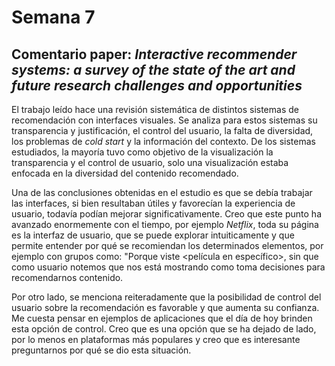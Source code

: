 # Semana 7
## Comentario paper: *Interactive recommender systems: a survey of the state of the art and future research challenges and opportunities*

El trabajo leído hace una revisión sistemática de distintos sistemas de recomendación con interfaces visuales. Se analiza para estos sistemas su transparencia y justificación, el control del usuario, la falta de diversidad, los problemas de *cold start* y la información del contexto. De los sistemas estudiados, la mayoría tuvo como objetivo de la visualización la transparencia y el control de usuario, solo una visualización estaba enfocada en la diversidad del contenido recomendado.

Una de las conclusiones obtenidas en el estudio es que se debía trabajar las interfaces, si bien resultaban útiles y favorecían la experiencia de usuario, todavía podían mejorar significativamente. Creo que este punto ha avanzado enormemente con el tiempo, por ejemplo *Netflix*, toda su página es la interfaz de usuario, que se puede explorar intuiticamente y que permite entender por qué se recomiendan los determinados elementos, por ejemplo con grupos como: "Porque viste <película en específico>, sin que como usuario notemos que nos está mostrando como toma decisiones para recomendarnos contenido. 

Por otro lado, se menciona reiteradamente que la posibilidad de control del usuario sobre la recomendación es favorable y que aumenta su confianza. Me cuesta pensar en ejemplos de aplicaciones que el día de hoy brinden esta opción de control. Creo que es una opción que se ha dejado de lado, por lo menos en plataformas más populares y creo que es interesante preguntarnos por qué se dio esta situación.